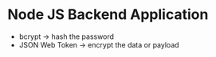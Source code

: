 # Node JS Backend Application

* bcrypt -> hash the password 
* JSON Web Token -> encrypt the data or payload